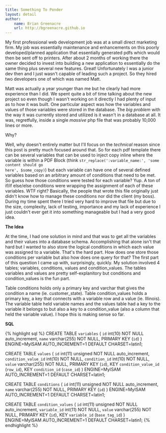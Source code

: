 ```yaml
---
title: Something To Ponder
layout: detail
author:
    name: Brian Greenacre
    url: http://bgreenacre.github.io
---
```


My first professional web development job was at a small direct marketing firm. My job was essentially maintenance and enhancements on this poorly developed/planned application that essentially generated pdfs which would then be sent off to printers. After about 2 months of working there the owner decided to invest into building a new application to essentially do the same thing plus several new features. Great! Unfortunately I was a junior dev then and I just wasn't capable of leading such a project. So they hired two developers one of which was named Matt.

Matt was actually a year younger than me but he clearly had more experience than I did. We spent quite a bit of time talking about the new project so even though I wasn't working on it directly I had plenty of input as to how it was built. One particular aspect was how the variables and values of those variables were stored in the database. The _big problem_ with the way it was currently stored and utilized is it wasn't in a database at all. It was, regretfully, inside a single _massive_ php file that was probably 10,000 lines or more.

Why?

Well, why doesn't entirely matter but I'll focus on the _technical_ reason since this post is pretty much focused around that. So for each pdf template there can be several variables that can be used to inject copy inline where the variable is within a PDF Block (think <code>str_replace(':variable_name:', 'some content should go here', $some_copy)</code>) but each variable can have one of several defined variables based on an arbitrary amount of conditions that need to be met. So guess how those conditions were tested for each variable? Yup. A ton of if/if else/else conditions were wrapping the assignment of each of these variables. WTF right? Basically, the people that wrote this file originally just didn't know how to manage these conditions nor did the client (my boss). During my time spent there I tried very hard to improve that file but due to the size, complexity, lack of testing, importance and my lack of experience I just couldn't ever get it into something manageable but I had a very good idea.

**The Idea**

At the time, I had one solution in mind and that was to get all the variables and their values into a database schema. Accomplishing that alone isn't that hard but I wanted to also store the logical conditions in which each value was assigned to a variable. That's the hard part. How does one store those conditions per variable but also how does one query for that? The first part of this question I came up with, surprisingly, quickly. My solution involved 4 tables; variables, conditions, values and condition_values. The tables variables and values are pretty self-explanitory but conditions and condition_values is the fun part.

Table conditions holds only a primary key and varchar that gives the condition a name (ie. customer_state). Table condition_values holds a primary key, a key that connects with a variable row and a value (ie. Illinois). The variable table held variable names and the values table had a key to the variable it belongs to but also a key to a condition_value (also a column that held the variable value). I hope this is making sense so far.

**SQL**

{% highlight sql %}
CREATE TABLE `variables` (
  `id` int(10) NOT NULL auto_increment,
  `name` varchar(255) NOT NULL,
  PRIMARY KEY  (`id`)
) ENGINE=MyISAM AUTO_INCREMENT=1 DEFAULT CHARSET=latin1;

CREATE TABLE `values` (
  `id` int(11) unsigned NOT NULL auto_increment,
  `condition_value_id` int(10) NOT NULL,
  `condition_id` int(10) NOT NULL,
  `value` varchar(255) NOT NULL,
  PRIMARY KEY  (`id`),
  KEY `condition_value_id` (`row_id`),
  KEY `condition_id` (`case_id`)
) ENGINE=MyISAM AUTO_INCREMENT=1 DEFAULT CHARSET=latin1;

CREATE TABLE `conditions` (
  `id` int(11) unsigned NOT NULL auto_increment,
  `name` varchar(255) NOT NULL,
  PRIMARY KEY  (`id`)
) ENGINE=MyISAM AUTO_INCREMENT=1 DEFAULT CHARSET=latin1;

CREATE TABLE `condition_values` (
  `id` int(11) unsigned NOT NULL auto_increment,
  `variable_id` int(11) NOT NULL,
  `value` varchar(255) NOT NULL,
  PRIMARY KEY  (`id`),
  KEY `variable_id` (`base_tag_id`)
) ENGINE=MyISAM AUTO_INCREMENT=1 DEFAULT CHARSET=latin1;
{% endhighlight %}